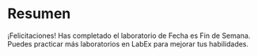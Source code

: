# Resumen

¡Felicitaciones! Has completado el laboratorio de Fecha es Fin de Semana. Puedes practicar más laboratorios en LabEx para mejorar tus habilidades.
